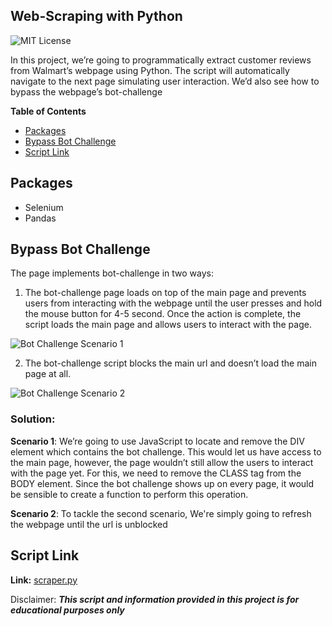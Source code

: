 ## Web-Scraping with Python 
![MIT License](https://img.shields.io/github/license/shine-jayakumar/Covid19-Exploratory-Analysis-With-SQL)

In this project, we’re going to programmatically extract customer reviews from Walmart’s webpage using Python. The script will automatically navigate to the next page simulating user interaction. We’d also see how to bypass the webpage’s bot-challenge  


**Table of Contents**

- [Packages](#Packages "Packages")
- [Bypass Bot Challenge](#Bypass-Bot-Challenge "Bypass Bot Challenge")
- [Script Link](#Script-Link "Script Link")


## Packages
- Selenium
- Pandas

## Bypass Bot Challenge
The page implements bot-challenge in two ways:
1)	The bot-challenge page loads on top of the main page and prevents users from interacting with the webpage until the user presses and hold the mouse button for 4-5 second. Once the action is complete, the script loads the main page and allows users to interact with the page.

![Bot Challenge Scenario 1](https://github.com/shine-jayakumar/Web-Scrapping-With-Python/blob/main/Bot-challenge.JPG)

2)	The bot-challenge script blocks the main url and doesn’t load the main page at all. 

![Bot Challenge Scenario 2](https://github.com/shine-jayakumar/Web-Scrapping-With-Python/blob/main/Bot-challenge1.JPG)

### Solution:
**Scenario 1**: 
We’re going to use JavaScript to locate and remove the DIV element which contains the bot challenge. 
This would let us have access to the main page, however, the page wouldn’t still allow the users to interact with the page yet. For this, we need to remove the CLASS tag from the BODY element. 
Since the bot challenge shows up on every page, it would be sensible to create a function to perform this operation.

**Scenario 2**:
To tackle the second scenario, We're simply going to refresh the webpage until the url is unblocked

## Script Link
**Link:** [scraper.py](https://github.com/shine-jayakumar/Web-Scrapping-With-Python/blob/main/scraper.py)

Disclaimer: ***This script and information provided in this project is for educational purposes only***
